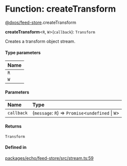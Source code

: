 # Function: createTransform

[@dxos/feed-store](../modules/dxos_feed_store.md).createTransform

**createTransform**<`R`, `W`\>(`callback`): `Transform`

Creates a transform object stream.

#### Type parameters

| Name |
| :------ |
| `R` |
| `W` |

#### Parameters

| Name | Type |
| :------ | :------ |
| `callback` | (`message`: `R`) => `Promise`<`undefined` \| `W`\> |

#### Returns

`Transform`

#### Defined in

[packages/echo/feed-store/src/stream.ts:59](https://github.com/dxos/dxos/blob/main/packages/echo/feed-store/src/stream.ts#L59)
